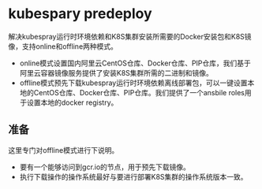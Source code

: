 # kubespary predeploy
解决kubespray运行时环境依赖和K8S集群安装所需要的Docker安装包和K8S镜像，支持online和offline两种模式。
* online模式设置国内阿里云CentOS仓库、Docker仓库、PIP仓库，我们基于阿里云容器镜像服务提供了安装K8S集群所需的二进制和镜像。
* offline模式预先下载kubespray运行时环境依赖离线部署包，可以一键设置本地的CentOS仓库、Docker仓库、PIP仓库。我们提供了一个ansbile roles用于设置本地的docker registry。

## 准备
这里专门对offline模式进行下说明。
* 要有一个能够访问到gcr.io的节点，用于预先下载镜像。
* 执行下载操作的操作系统最好与要进行部署K8S集群的操作系统版本一致。

